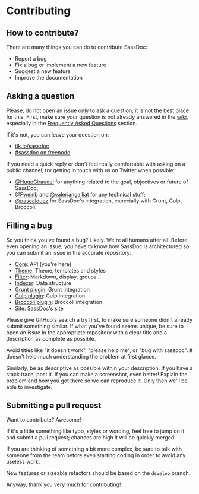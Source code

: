 # Contributing

## How to contribute?

There are many things you can do to contribute SassDoc:

* Report a bug
* Fix a bug or implement a new feature
* Suggest a new feature
* Improve the documentation

## Asking a question

Please, do not open an issue only to ask a question; it is not the best place for this. First, make sure your question is not already answered in the [wiki](https://github.com/SassDoc/sassdoc/wiki/), especially in the [Frequently Asked Questions](https://github.com/SassDoc/sassdoc/wiki/Frequently-Asked-Questions) section.

If it's not, you can leave your question on:

* [tlk.io/sassdoc](http://tlk.io/sassdoc)
* [#sassdoc on freenode](http://webchat.freenode.net/)

If you need a quick reply or don't feel really comfortable with asking on a public channel, try getting in touch with us on Twitter when possible:

* [@HugoGiraudel](https://twitter.com/hugogiraudel) for anything related to the goal, objectives or future of SassDoc;
* [@Fweinb](https://twitter.com/fweinb) and [@valeriangalliat](https://twitter.com/valeriagalliat) for any technical stuff;
* [@pascalduez](https://twitter.com/pascalduez) for SassDoc's integration, especially with Grunt, Gulp, Broccoli.

## Filling a bug

So you think you've found a bug? Likely. We're all humans after all! Before even opening an issue, you have to know how SassDoc is architectured so you can submit an issue in the accurate repository:

* [Core](https://github.com/sassdoc/sassdoc): API (you're here)
* [Theme](https://github.com/sassdoc/sassdoc-theme-light): Theme, templates and styles
* [Filter](https://github.com/sassdoc/sassdoc-filter): Markdown, display, groups...
* [Indexer](https://github.com/sassdoc/sassdoc-indexer): Data structure
* [Grunt plugin](https://github.com/sassdoc/grunt-sassdoc): Grunt integration
* [Gulp plugin](https://github.com/sassdoc/gulp-sassdoc): Gulp integration
* [Broccoli plugin](https://github.com/sassdoc/broccoli-sassdoc): Broccoli integration
* [Site](https://github.com/SassDoc/sassdoc.github.io): SassDoc's site

Please give GitHub's search a try first, to make sure someone didn't already submit something similar. If what you've found seems unique, be sure to open an issue in the appropriate repository with a clear title and a description as complete as possible.

Avoid titles like "it doesn't work", "please help me", or "bug with sassdoc". It doesn't help much understanding the problem at first glance.

Similarly, be as descriptive as possible within your description. If you have a stack trace, post it. If you can make a screenshot, even better! Explain the problem and how you got there so we can reproduce it. Only then we'll be able to investigate.

## Submitting a pull request

Want to contribute? Awesome!

If it's a little something like typo, styles or wording, feel free to jump on it and submit a pull request; chances are high it will be quickly merged.

If you are thinking of something a bit more complex, be sure to talk with someone from the team before even starting coding in order to avoid any useless work.

New features or sizeable refactors should be based on the `develop` branch.

Anyway, thank you very much for contributing!
